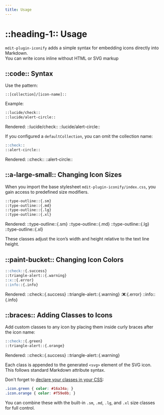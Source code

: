 ```yaml
---
title: Usage
---
```


# ::heading-1:: Usage

`mdit-plugin-iconify` adds a simple syntax for embedding icons directly into Markdown.  
You can write icons inline without HTML or SVG markup

## ::code:: Syntax

Use the pattern:
```
::[collection]/[icon-name]::
```

Example:
```markdown
::lucide/check::
::lucide/alert-circle::
```

Rendered:
::lucide/check::
::lucide/alert-circle::

If you configured a `defaultCollection`, you can omit the collection name:

```markdown
::check::
::alert-circle::
```

Rendered:
::check::
::alert-circle::

## ::a-large-small:: Changing Icon Sizes

When you import the base stylesheet `mdit-plugin-iconify/index.css`,
you gain access to predefined size modifiers.

```markdown
::type-outline::{.sm}
::type-outline::{.md}
::type-outline::{.lg}
::type-outline::{.xl}
```

Rendered:
::type-outline::{.sm}
::type-outline::{.md}
::type-outline::{.lg}
::type-outline::{.xl}

These classes adjust the icon’s width and height relative to the text line height.

## ::paint-bucket:: Changing Icon Colors

```markdown
::check::{.success}
::triangle-alert::{.warning}
::x::{.error}
::info::{.info}
```
Rendered:
::check::{.success}
::triangle-alert::{.warning}
::x::{.error}
::info::{.info}

## ::braces:: Adding Classes to Icons

Add custom classes to any icon by placing them inside curly braces after the icon name:

```markdown
::check::{.green}
::triangle-alert::{.orange}
```

Rendered:
::check::{.success}
::triangle-alert::{.warning}

Each class is appended to the generated `<svg>` element of the SVG icon.
This follows standard Markdown attribute syntax.

Don't forget to [declare your classes in your CSS](customization.md):

```css
.icon.green { color: #16a34a; }
.icon.orange { color: #f59e0b; }
```

You can combine these with the built-in `.sm`, `.md`, `.lg`, and `.xl` size classes for full control.
